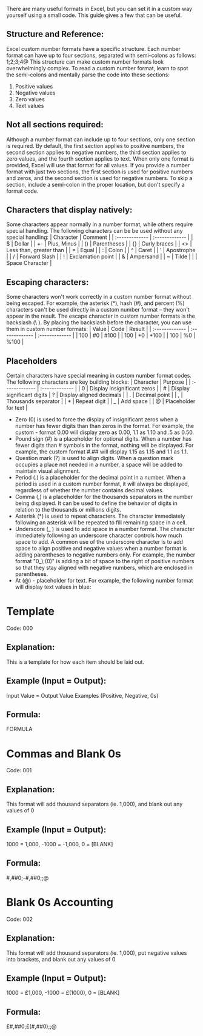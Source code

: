 There are many useful formats in Excel, but you can set it in a custom way yourself using a small code. This guide gives a few that can be useful.

## Structure and Reference:
Excel custom number formats have a specific structure. Each number format can have up to four sections, separated with semi-colons as follows:
1;2;3;4@
This structure can make custom number formats look overwhelmingly complex. To read a custom number format, learn to spot the semi-colons and mentally parse the code into these sections:
1. Positive values
2. Negative values
3. Zero values
4. Text values

## Not all sections required:
Although a number format can include up to four sections, only one section is required. By default, the first section applies to positive numbers, the second section applies to negative numbers, the third section applies to zero values, and the fourth section applies to text.
When only one format is provided, Excel will use that format for all values.
If you provide a number format with just two sections, the first section is used for positive numbers and zeros, and the second section is used for negative numbers.
To skip a section, include a semi-colon in the proper location, but don't specify a format code.

## Characters that display natively:
Some characters appear normally in a number format, while others require special handling. The following characters can be be used without any special handling:
| Character     | Comment     |
| :------------- | :------------- |
| $        | Dollar       |
| +-       | Plus, Minus       |
| ()       | Parentheses       |
| {}       | Curly braces       |
| <>       | Less than, greater than       |
| =        | Equal       |
| :       | Colon       |
| ^       | Caret       |
| '       | Apostrophe       |
| /       | Forward Slash       |
| !       | Exclamation point       |
| &       | Ampersand       |
| ~       | Tilde       |
|         | Space Character       |

## Escaping characters:
Some characters won't work correctly in a custom number format without being escaped. For example, the asterisk (*), hash (#), and percent (%) characters can't be used directly in a custom number format – they won't appear in the result. The escape character in custom number formats is the backslash (\ ). By placing the backslash before the character, you can use them in custom number formats:
| Value     | Code     | Result     |
| :------------- | :------------- | :------------- |
| 100        | \#0        | #100        |
| 100        | \*0        | *100        |
| 100        | \%0        | %100        |

## Placeholders
Certain characters have special meaning in custom number format codes. The following characters are key building blocks:
| Character     | Purpose     |
| :------------- | :------------- |
| 0        | Display insignificant zeros        |
| #        |	Display significant digits
| ?        |	Display aligned decimals        |
| .        |	Decimal point        |
| ,        |	Thousands separator        |
| *        |	Repeat digit        |
| _        |	Add space        |
| @        |	Placeholder for text        |
- Zero (0) is used to force the display of insignificant zeros when a number has fewer digits than than zeros in the format. For example, the custom - format 0.00 will display zero as 0.00, 1.1 as 1.10 and .5 as 0.50.
- Pound sign (#) is a placeholder for optional digits. When a number has fewer digits than # symbols in the format, nothing will be displayed. For example, the custom format #.## will display 1.15 as 1.15 and 1.1 as 1.1.
- Question mark (?) is used to align digits. When a question mark occupies a place not needed in a number, a space will be added to maintain visual alignment.
- Period (.) is a placeholder for the decimal point in a number. When a period is used in a custom number format, it will always be displayed, regardless of whether the number contains decimal values.
- Comma (,) is a placeholder for the thousands separators in the number being displayed.  It can be used to define the behavior of digits in relation to the thousands or millions digits.
- Asterisk (*) is used to repeat characters. The character immediately following an asterisk will be repeated to fill remaining space in a cell.
- Underscore (_ ) is used to add space in a number format. The character immediately following an underscore character controls how much space to add. A common use of the underscore character is to add space to align positive and negative values when a number format is adding parentheses to negative numbers only. For example, the number format "0_);(0)" is adding a bit of space to the right of positive numbers so that they stay aligned with negative numbers, which are enclosed in parentheses.
- At (@) - placeholder for text. For example, the following number format will display text values in blue:

# Template
Code: 000
## Explanation:
This is a template for how each item should be laid out.
## Example (Input = Output):
Input Value = Output Value Examples (Positive, Negative, 0s)
## Formula:
 FORMULA

# Commas and Blank 0s
Code: 001
## Explanation:
This format will add thousand separators (ie. 1,000), and blank out any values of 0
## Example (Input = Output):
1000 = 1,000, -1000 = -1,000, 0 = [BLANK]
## Formula:
 #,##0;-#,##0;;@

# Blank 0s Accounting
Code: 002
## Explanation:
This format will add thousand separators (ie. 1,000), put negative values into brackets, and blank out any values of 0
## Example (Input = Output):
1000 = £1,000, -1000 = £(1000), 0 = [BLANK]
## Formula:
 £#,##0;£(#,##0);;@
